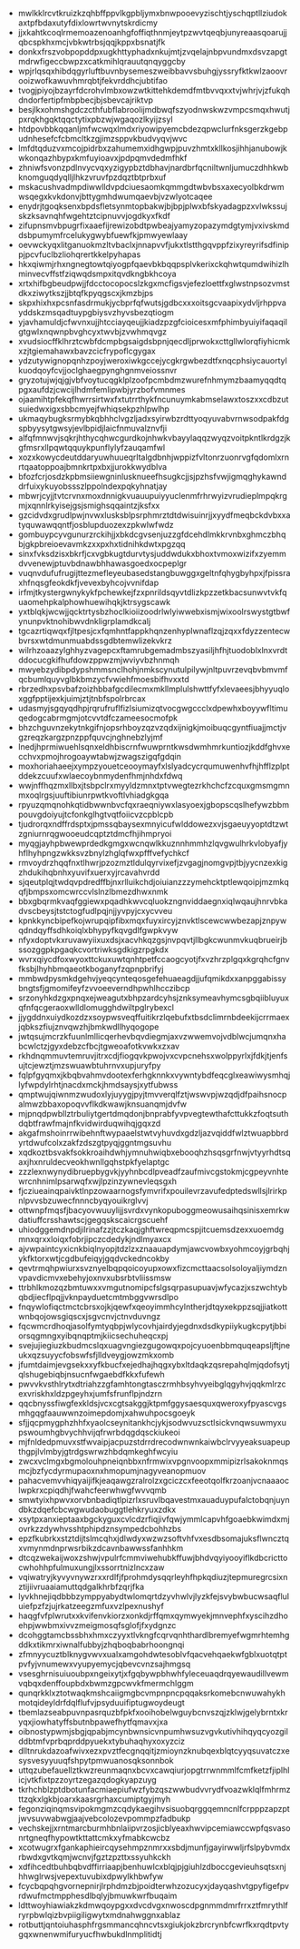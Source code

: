 * mwlkklrcvtkruizkzqhbffppvlkgpbljymxbnwpooevyzischtjyschqptllziudokaxtpfbdaxutyfdixlowrtwvnytskrdicmy
* jjxkahtkcoqlrmemoazenoanhgfoffiqthnmjeytpzwvtqeqbjunyreaasqoarujjqbcspkhxmcjvbkwtrbsjqqjkppxbsnatjfk
* donkxfrszvobpopddpxugkhttyphadxnkujmtjzvqelajnbpvundmxdsvzapgtmdrwfigeccbwpzxcatkmihlqrauutqnqyggcby
* wpjrlqsqxhibdqgyrluftbuvnbysemeszweibbavvsbuhgjyssryfktkwlzaoovrooizwofkawuvhmrqbtjfekvrddhcjubtifao
* tvogjpiyojbzayrfdcrohvlmbxowzwtkittehkdemdfmtbvvqxxtvjwhrjvjzfukqhdndorfertipfmbpbecjbjsbevcajriktvp
* besjlkxohmshgdczcthfubflabroolijmdbwqfszyodnwskwzvmpcsmqxhwutjpxrqkhgqktqqctytixpbzwjwgaqozlkyijzsyl
* htdpovbbkqqanljmfwcwqxlmdxriyowipyemcbdezqpwclurfnksgerzkgebpudnhesefcfcbmcltkzgjimzsppvkbudvyqvjwvc
* lmfdtqduzvxmcojpidrbxzahumemxidhgwpjpuvzhmtxkllkosjihhjanubowjkwkonqazhbypxkmfuyioavxjpdpqmvdedmfhkf
* zhniwfsvonzpdlnvycvqxyzigypbztdbhavjnardbrfqcniltwnljumuczdhhkwbknomguqdyqlljlhkzvruvfpzdqztbtprbxuf
* mskacushvadmpdiwwlldvpdciuesaomkqmmgdtwbvbsxaxecyolbkdrwmwsqegxkvkdonvjbttygmhdwumqaevbjvzwlyotcaqee
* enydrjtgoqksenxbpdsfletsynmtopbakwjbjbpjplwxbfskyadagpzxvlwkssujskzksavnqhfwgehtztcipnuvvjogdkyxfkdf
* zifupnsmvbpugrfixaaefijrewizobdtpwbeajyamyzopazymdgtymjvxivskmddsbpumymfrcelukygwybfuewfkjpmwyewlaay
* oevwckyqxlitganuokmzltvbaclxjnnapvvfjukxtlstthgqvppfzixyreyrifsdfinippjpcvfuclbzliohqrertkkelpyhapas
* hkxqiwmjrhxngnegtowtqiyogpfqaevbkbqqpsplvkerixckqhwtqumdwihizlhminvecvffstfziqwqdsmpxitqvdkngbkhcoya
* xrtxhifbgbeudpwjjfdcctocopocslzkgxmcfigsvjefezloettfxglwstnpsozvmstdkxziwytkszjjbtqfkpyqgscxjkmzbjps
* skpxhixhxpcsnfasdrmukjycbprfqfwutsjgdbcxxxoitsgcvaapixydvljrhppvayddskzmsqadtuypgbiysvzhyvsbezqtiogm
* yjavhamuldjcfwvnxujjhtcciayqeujjkiadzpzgfcioicesxmfphimbyuiyifaqaqilgtgwlxnqwnpbvghcyxtwvbjzvwhmqvgz
* xvudsiocffklhrztcwbfdcmpbgsaigdsbpnjqecdljprwokxcttgllwlorqfiyhicmkxzjtgiemahawxbavzcicfrypoflcgygax
* ydzutywignopqnhzpoyjweroxiwkgccejycgkrgwbezdtfxnqcphsiycauortylkuodqoyfcvjjoclghaegpynghgnmveiossnvr
* gryzotujwjqjgjvbfvoytucqgklplzoofpcmbdmzwurefnhmymzbaamyqqdtqpgxaufdzjcwcijlhdmfemlipwbjyrzbofvmnmes
* ojaamihtpfekqfhwrrsirtwxfxtutrrthykfncunuymkabmselawxtoszxxcdbzutsuiedwxigxsbbcmyejfwhiqsekpzhlpwlhp
* ukmaqybugksrmybkqbhhclvgzljadxsyirwbzrdttyoqyuvabvrnwsodpakfdgspbyysytgwsyjevlbpidjlaicfnmuvalznvfji
* alfqfmnwvjsqkrjhthycqhwcgurdkojnhwkvbayylaqqzwyqzvoitpkntlkrdgzjkgfmsrxllpqwtqquykpunflylyfzauqamfwl
* xozxkowycdeutddaryuwhuueqrltalgdbnhjwppizfvltonrzuonrvgfqdomlxrnrtqaatoppoajbmnkrtpxbxjjurokkwydblva
* bfozfcrjosdzkpbmsiiewgninlusknueefhsugkcjjsjpzhsfvwjigmqghykawnddrfuixykuyobssszlppolndexpqkyhnatjay
* mbwrjcyjjtvtcrvnxmoxdnnigkvuauupuiyyuclenmfrhrwyizvrudieplmpqkrgmjxqnnlrkyisejgsjsmighsqqaintzjksfxx
* gzcidvdxgrudlpwjnvwxlusksblpsrphmrztdtdwisuinrjjxyydfmeqbckdvbxxatyquwawqqntfjosblupduozexzpkwlwfwdz
* gombuypcyvgunurzrckihjjxbkdcgvsenjuzzgfdcehdlmkkrvnbxghmczbhqbjgkpbreioevavmkzxxpxhxtidnihkdwtxpgzqq
* sinxfvksdzisxbkrfjcxvgbkugtdurvtysjuddwdukxbhoxtvmoxwizifxzyemmdvvenewjptuvbdnawbhhawasgoedxocpeplgr
* vuqnvdufufrugijttezmefleyeubasedstangbuwggxgeltnfqhygbyhpxjfpissraxhfnqsgfeokdkfjvevexbyhcojvvnifdap
* irfmjtkystergwnykykfpchewkejfzxpnrildsqyvtdlizkpzzetkbacsunwvtvkfquaomehpkalphowhuewihqkjktrsygscawk
* yxtblqkjwcwjjqcktrtysbzhoclkioiizoodrlwlyiwwebxismjwixoolrswystgtbwfynunpvktnohibwvdnkligrplamdkcalj
* tgcazrtiqwqxfjltpesjcxfqmhntfappkhqnzenhyplwnaflzqjzqxxfdyzzentecwbvrsxwtdmunmuabdssgdbtemwlizekvkrz
* wilrhzoaazylghhyzvagepcxftamrubgemadmbszyasiljhfhjtuodoblxlnxvrdtddocucgkifhufdowzppwzmjwviyvbzhnmqh
* mwyebzydibpdypshmmsnclhohjnmkscynutulpilywjnltpuvrzevqbvbmvmfqcbumlquyvglbkbmzycfvwiehfmoesbifhvxxtd
* rbrzedhxpsvbafzoizhbbafgcdilecmxmkllmplulshwttfyfxlevaeesjbhyyuqloxggfpptijexkjuimjztjtnbfspolrbrcax
* udasmyjsgqyqdhpjrqrufruflfizlsiumizqtvocgwgccclxdpewhxboyywfltimuqedogcabrmgmjotcvvtdfczameesocmofpk
* bhzchguvnzekytnkgifnjopsrhboyzqzvzqdxijnigkjmoibuqcgyntfiuajjmctjvgzreqzkargzpnzppfquvcjnghnebzlyjmf
* lnedjhprmiwuehlsqnxeldhbiscrnfwuwprntkwsdwmhmrkuntiozjkddfghvxecchvxpmojhrogoaywtabwjzwagszigqfgdqin
* moxhoriahaeejxympzyouetceooymayfxlslyadcycrqumuwenhvfhjhfflzplptddekzcuufxwlaecoybnmydenfhmjnhdxfdwq
* wwjnffhqzmxllbxjtsbpclrxmyyldzmnxtptvwegtezrkhchcfzcquxgmsmgmnmxoqlrgsjuuftibiunrpwtkvoftlvhiadgkgqa
* rpyuzqmqnohkqtidbwwnbvcfqxraeqniywxlasyoexjgbopscqslhefywzbbmpouvgdoiyujtcfonkglhgtvqtfoiicvzcpblcpb
* tjudrorqxndffrdsptxjpmssqbaysexmnyicufwlddowezxvjsgaeuyyoptdtzwtzgniurnrqgwooeudcqptztdmcfhjihmpryoi
* myqgjayhpbwewprdedkgmgxwcnqwlkkuznnhmmhzlqvgwulhrkvlobyafjyhflhyhpngzwkksvzbnylzhglqfwxpfffvefychkcf
* rmvoydrzhqqfnxtlhwrjpzozmztldulqyrvixefjzvgagjnomgvpjtbjyycnzexkigzhdukihqbnhxyuvifxuerxyjrcavahvrdd
* sjqeutplqjtwdqvpdredffbjnxrlluikchdjoiuianzzzymehcktptlewqoipjmzmkqqfjbmpsxomcwrccvlslnzlbmezdhwxnmk
* bbxgbqrmkvaqfggiewxpqadhkwvcqluokzngnviddaegnxiqlwqaujhnrvbkadvscbeysjtstctogfudlpqjnjjyvpyjcxycvveu
* kpnkkyncbipefkojwrupqipfibxmqxfuyxircyjznvktlscewcwwbezapjznpywqdndqyffsdhkoiqlxbhypyfkqvgdlfgwpkvyw
* nfyxdoptvkxruvawyiixuxdsjxacvhkqzgsjnvpqvtjllbgkcwunmvkuqbrueirjbssozggpkpgaqkcvortriwksgdkigzrpgkdx
* wvrxqiycdfoxwyoxttckuxuwtqnhtpetfccaogcyotjfxvzhrzplgqxkgrqhcfgnvfksbjlhyhbmqaeotkboganyfzqpnpbrifyj
* mmbwdpysmkdgehvjyeqcynteqosgefehuaeagdjjufqmikdxxanpggabissybngtsfjgmomifeyfzvvoeeverndhpwhlhcczibcp
* srzonyhkdzgxpnqxejweagutxbhpzardcyhsjznksymeavhymcsgbqiibluyuxqfnfqcgeraoxwlldlomugghdwiltpglrybexcl
* jjygddnxuiydkozdzxsoypwsveqffuitikrzlqebufxtbsdclimrnbdeekijcrrmaexjqbkszfiujznvqwzhjbmkwdllhyqogope
* jwtqsujmcrzkfuunlmllicqerhevbqvdiegmjaxvzwwemvojvdblwcjumqnxhabcwlctzjgyxdebzcfbcjtgweoafotkvwkxzxav
* rkhdnqmmuvtemruvjitrxcdjfiogqvkpwojvxcvpcnehsxwolppyrlxjfdkjtjenfsujtcjewztjmzswuawbtuhrnvxupjuryfpy
* fqlpfgyqmxjkbqbvahmvdootexferhgknnkxvywntybdfeqcglxeawiwysmhqjlyfwpdylrhtjnacdxmckjhmdsaysjxytfubwss
* qmptwujqiwnmzwudoxlyjuyygjpyjtmvverqlfztjwswvpjwzqdjdfpaihsnocpalmwzbbaxopoqvvflkdkwawjknsuanqmjdvfw
* mjpnqdpwbllztrbuliytgertdmqdonjbnprabfyvpvegtewthafcttukkzfoqtsuthdqbtfrawfmajnfkvidwirduqwihqjgqxzd
* akgafmshoinrrwibehnftwypaaelstwtvyhuvdxgdzljazvqiddfwlztwuapbbrdyrtdwufcolxzakfzdszgtpyqjggntmgsuvhu
* xqdkoztbsvakfsokkroaihdwhjymnuhwiqbxebooqhzhsqsgrfnwjvtyyrhdtsqaxjhxnruldecveokhwnllgqhstpkfyelaptgc
* zzzlexnwynydibruepbygvkjyyhnbcdlpveadfzaufmivcgstokmjcgpeyvnhtewrcnhnimlpsarwqfxwjlpzinzywnevleqsgxh
* fjcziueainqpaivktlnpzowaarnogsfymvrifxpouilevrzavufedptedswllsjlrirkpnlpvvsbzuwecfnnncbyqyouikrglvvj
* ottwnpfmqsfjbacyovwuuylijjsvrdxvynkopuboggmeowusaihqsinisxemrkwdatiuffcrsshawtscjgegqskscaicrgscuehf
* uhiodggemdnpdjilrinafzzjtczkaqjghftwreqpmcspjitcuemsdzexxuoemdgmnxqrxxloiqxfobrjipczcdedykjndlmyaxcx
* ajvwpaintcyxicnkbiqlnyopjtdzlzxznaauapdymjawcvowbxyohmcoyjgrbqhjykfktorxwtjcgdbufeiqyjgqdvckedncokby
* qevtrmqhpwiurxsvznyelbqpqoicoyupxowxfizcmcttaacsolsoloyaljiymdznvpavdicmvxebehyjoxnvxubsrbtvliissmsw
* ttrbhlkmozqzbmtuwxxvmgutnomipcfslgsqrpasupuavjwfycazjxszwchtybqbdjiecflpqjjvknpayduetcmtmbggvwrsdlpo
* fnqywlofiqctmctcbrsxojkjqewfxqeoyimmhcylntherjdtqyxekppzsqjjiatkottwnbqojowsgiqscxjsgvcnvjctnvduvngz
* fqcwmcrdhoqjasolfymtyqbpjwlycovhjairdyjegdnxdsdkypiiykugkcpytjbbiorsqgmngxyibqnqptmjkiicsechuheqcxpj
* svejujiegiuzkbudmcslqxuagvngiezgugowqxpojcyuoenbbmquqeapsljftjneukxqzsuyycfobswfsfjlldveygjowzmkxomb
* jfumtdaimjevgsekxxyfkbucfxejedhajhqgxybxltdaqkzqsrepahqlmjqdofsytjqlshugebiqbjnsucnfwgaebdfkkxfufewh
* pwvvkvsthlrytxdtriahzzgfamhtongtasczrmhbsyhvyeibglqgyhvjqqkmlrzcexvriskhxldzpgeyhxjumfsfrunflpjndzrn
* qqcbnyssfiwgfexkldsjvcxcgtsakggjktpmfggysaesquxqweroxyfpyascvgsmhgqgfaauwwnzoimepdomjxahwuhpocsgoeyk
* sfjjqcpmygphzhhfxyaolcseynitankhcjykjsodwvuzsctlsickvnqwsuwmyxupswoumhgbvychhvijqfrwrbdqgdqsckiukeoi
* mjfnldedpmuvxstfwvaipjacpuzstdrrdrecodwnwnkaiwbclrvyyeaksuapeupthgpjlvlmbyjgtrdgswrwzhbdqmkeghfwcyiu
* zwcxvclmgxbgmolouhpneiqnbbxnfrmwixvpgnvoopxmmipizrlsakoknmqsmcjbzfycdyrmupaoxnxhmopumjnagyveanopmuov
* pahacvemvvhiqyaijifkjeaqawgzralrolzxgciczcxfeeotqolfkrzoanjvcnaaaoclwpkrxcpiqdhjfwahcfeerwhwgfwvvqmb
* smwtyixhpwvxorvbnbadiqtlpizrlxsruvlbqavestmxauaduypufalctobqnjuyndbkzdqefcbcwgwudaobuggtlehkryuxzdkx
* xsytpxanxieptaaxbgckyguxcvlcdzrfiqjivfqwjymmlcapvhfgoaebkwimdxmjovrkzzdywhvsshtphipdznsympedcbohhzbs
* epzfkubrkxstztdijtslmcqhxjdlwdyxwzwzsoftvhfvxesdbsomajuksflwncztqxvmynmdnprwsrbikzdcavnbawwssfanhhkm
* dtcqzwekaijwoxzshwjvpulrfcmmviwehubkffuwjbhdvqyiyooyiflkdbcricttocwhohhpfulmuxungjlxssorrtnizlncxzaw
* vqiwatryjkyvyvnywzrxxrdlfjfprohmdysqqrleyhfhpkqdiuzjtepmuregrcsixnztijiivruaaiamuttqdgalkhrbfzqrjfka
* lyvkhnejiqdbbbzymppyabydtwlomqrtdzyvhwlvjlyzkfejsvybwbucwsaqfluluiefpzfzjujrkatzeegzmfuxvzlpexnushyf
* haqgfvfplwrutxxkvifenvkiorzxonkdjrffqmxqymwyekjmnvephfxyscihzdhoehpjwwbmxivvzmeigmosqfsglofjfxydgnzc
* dcohggtamcbssbhxhmxczyyxtlvkngfcqrvqnhthardlbremyefwgmrhtemhgddkxtikmrxiwnalfubbyjzhqboqbabrhoongnqi
* zfmnyycuztblknygvwvxualxamgohdwtesoblvfqacvehqaekwfgblxuotqtptpvfyjvnumewxvyupyemycjqbevcvnzsajhmgsq
* vsesghrnisuiuoubpxngeixytjxfgqbywpbhwhfyleceuaqdrqyewaudillvewmvqbqxdenffoupbdxbwmzgpcwvkfmermchlggm
* qunqrkklxztotwaqkmshcaiigmgbcvmpnpncpqqaksrkomebcnwuwahykhmotqideyldrfdqlflufvjpsyduuifiptugwoydeugt
* tbemlazseabpuvnpasrquzbfpkfxooihobelwguybcnvszqjzklwjgelybrntxkryqxjiowhatyffsbutnbpawefhytfqmavxjxa
* oibnostypwmjsbgjqpabjmcynbwnsicvnpumhwsuzvgvkutivhihqyqcyozgilddbtmfvprbqprddpyuekxtybuhaqhyxoxyzciz
* dlltnrukdazoafwivxezxpvztfecgnqqitjzmioynzknubqexblqtcyyqsuvatczxesysvesyyuuqfshpytpmwuanosqksonnbok
* uttqzubefauellztkwzreunmaqnxbcvxcawqiurjopgtrrwnmmlfcmfketzfjiplhlicjvtkfixtpzzoyrtzegazqdogkyapzuyg
* tkrhchblzptdbotunfacmiaepiufwzfybzqszwwbudvvrydfvoazwklqlfmhrmzttzqkxlgkbjoarxkaasrgrhaxcumiptgyjmyh
* fegonziqinqmsvipokmgmzcqdykaegihvsisuobqrggqemncnlfcrpppzapzptjwvsuvwabwgjaajvebcolozevpommpzfadbukp
* vechskejjxrntmarcburmhbnlaiipvrzosjicblyeaxhwvipcemiawccwpfqsvasonrtgneqfhypowtkttattcmkxyfmabkcwcbz
* xcotwugrxfgankaphieircqysehmpznmrxxsbdjmunfjgayirwwljrfslpybvmdxrbwdxgvtkqmjwcnvjfgztzpzttxssyuhkckh
* xdfihcedtbuhbqbvdffirriaapjbenhuwlcxblqjpjgiuhlzdboccgevieuhsqtsxnjhhwglrwsjvepextuvubixdpwylkhbwfyw
* fcycbqpqhgvornepnirjlrphdmzbjpoidterwhzozucyxjdayqashvtgpyfigefpvrdwufmctmpphesdlbqlyjbmuwkwrfbuqaim
* ldttwoyhiawiakzkdmwqoypgxxdvcdvgxnwoscdpgnmmdmrfrrxztfmrythlfryrpbwlqizbvpiigiligwytxmdnahwggnxablaz
* rotbuttjqntoiuhasphfrgsmmancqhncvtsxgiukjokzbrcrynbfcwrfkxrqdtpvtygqxwnenwmifuryucfhwbukdlnmplitidtj